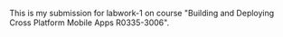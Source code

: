 This is my submission for labwork-1 on course "Building and Deploying Cross Platform Mobile Apps R0335-3006".
